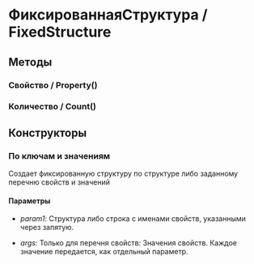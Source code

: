 
# ФиксированнаяСтруктура / FixedStructure

## Методы
    
### Свойство / Property()
    
### Количество / Count()
    
## Конструкторы

  
### По ключам и значениям
    
    
Создает фиксированную структуру по структуре либо заданному перечню свойств и значений


  
  
#### Параметры

* *param1*: Структура либо строка с именами свойств, указанными через запятую.

* *args*: Только для перечня свойств:
Значения свойств. Каждое значение передается, как отдельный параметр.

